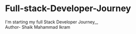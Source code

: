 # Full-stack-Developer-Journey
I'm starting my full Stack Developer Journey,,,
<br>
Author- Shaik Mahammad Ikram
